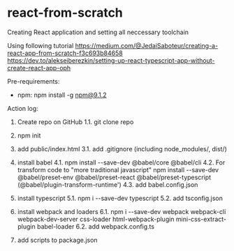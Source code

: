 # react-from-scratch

Creating React application and setting all neccessary toolchain

Using following tutorial
https://medium.com/@JedaiSaboteur/creating-a-react-app-from-scratch-f3c693b84658
https://dev.to/alekseiberezkin/setting-up-react-typescript-app-without-create-react-app-oph

Pre-requirements:
- npm: npm install -g npm@9.1.2

Action log:

1. Create repo on GitHub
1.1. git clone repo

2. npm init

3. add public/index.html
3.1. add .gitignore (including node_modules/, dist/)

4. install babel
4.1. npm install --save-dev @babel/core @babel/cli
4.2. For transform code to "more traditional javascript"
    npm install --save-dev @babel/preset-env @babel/preset-react @babel/preset-typescript (@babel/plugin-transform-runtime')
4.3. add babel.config.json

5. install typescript
5.1. npm i --save-dev typescript
5.2. add tsconfig.json

6. install webpack and loaders
6.1. npm i --save-dev webpack webpack-cli webpack-dev-server css-loader html-webpack-plugin mini-css-extract-plugin babel-loader
6.2. add webpack.config.ts

7. add scripts to package.json
